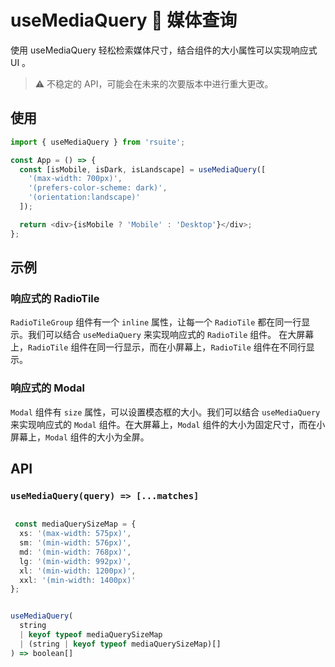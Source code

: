 # useMediaQuery 🧪 媒体查询

使用 useMediaQuery 轻松检索媒体尺寸，结合组件的大小属性可以实现响应式 UI 。

> ⚠️ 不稳定的 API，可能会在未来的次要版本中进行重大更改。

## 使用

```js
import { useMediaQuery } from 'rsuite';

const App = () => {
  const [isMobile, isDark, isLandscape] = useMediaQuery([
    '(max-width: 700px)',
    '(prefers-color-scheme: dark)',
    '(orientation:landscape)'
  ]);

  return <div>{isMobile ? 'Mobile' : 'Desktop'}</div>;
};
```

## 示例

### 响应式的 RadioTile

`RadioTileGroup` 组件有一个 `inline` 属性，让每一个 `RadioTile` 都在同一行显示。我们可以结合 `useMediaQuery` 来实现响应式的 `RadioTile` 组件。
在大屏幕上，`RadioTile` 组件在同一行显示，而在小屏幕上，`RadioTile` 组件在不同行显示。

<!--{include:`radio-tile.md`}-->

### 响应式的 Modal

`Modal` 组件有 `size` 属性，可以设置模态框的大小。我们可以结合 `useMediaQuery` 来实现响应式的 `Modal` 组件。在大屏幕上，`Modal` 组件的大小为固定尺寸，而在小屏幕上，`Modal` 组件的大小为全屏。

<!--{include:`modal.md`}-->

## API

### `useMediaQuery(query) => [...matches]`

```ts

 const mediaQuerySizeMap = {
  xs: '(max-width: 575px)',
  sm: '(min-width: 576px)',
  md: '(min-width: 768px)',
  lg: '(min-width: 992px)',
  xl: '(min-width: 1200px)',
  xxl: '(min-width: 1400px)'
};


useMediaQuery(
  string
  | keyof typeof mediaQuerySizeMap
  | (string | keyof typeof mediaQuerySizeMap)[]
) => boolean[]

```
